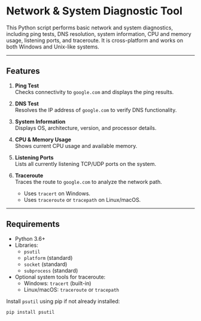 # Network & System Diagnostic Tool

This Python script performs basic network and system diagnostics, including ping tests, DNS resolution, system information, CPU and memory usage, listening ports, and traceroute. It is cross-platform and works on both Windows and Unix-like systems.

---

## Features

1. **Ping Test**  
   Checks connectivity to `google.com` and displays the ping results.

2. **DNS Test**  
   Resolves the IP address of `google.com` to verify DNS functionality.

3. **System Information**  
   Displays OS, architecture, version, and processor details.

4. **CPU & Memory Usage**  
   Shows current CPU usage and available memory.

5. **Listening Ports**  
   Lists all currently listening TCP/UDP ports on the system.

6. **Traceroute**  
   Traces the route to `google.com` to analyze the network path.  
   - Uses `tracert` on Windows.  
   - Uses `traceroute` or `tracepath` on Linux/macOS.

---

## Requirements

- Python 3.6+
- Libraries:
  - `psutil`
  - `platform` (standard)
  - `socket` (standard)
  - `subprocess` (standard)
- Optional system tools for traceroute:
  - Windows: `tracert` (built-in)
  - Linux/macOS: `traceroute` or `tracepath`

Install `psutil` using pip if not already installed:

```bash
pip install psutil
